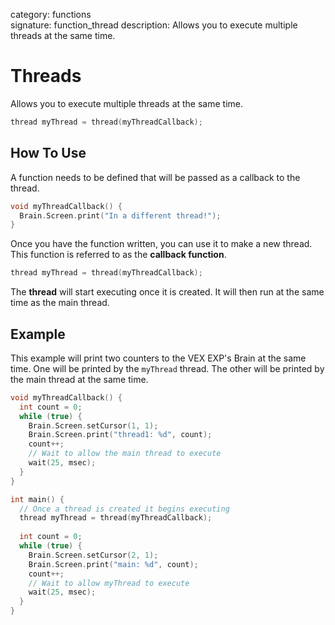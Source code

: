 category: functions  
signature: function_thread
description: Allows you to execute multiple threads at the same time.

# Threads

Allows you to execute multiple threads at the same time.

```cpp
thread myThread = thread(myThreadCallback);
```

## How To Use

A function needs to be defined that will be passed as a callback to the thread.

```cpp
void myThreadCallback() {
  Brain.Screen.print("In a different thread!");
}
```
Once you have the function written, you can use it to make a new thread. This function is referred to as the **callback function**.

```cpp
thread myThread = thread(myThreadCallback);
```
The **thread** will start executing once it is created. It will then run at the same time as the main thread.
    
## Example

This example will print two counters to the VEX EXP's Brain at the same time. One will be printed by the `myThread` thread. The other will be printed by the main thread at the same time.

```cpp
void myThreadCallback() {
  int count = 0;
  while (true) {
    Brain.Screen.setCursor(1, 1);
    Brain.Screen.print("thread1: %d", count);
    count++;
    // Wait to allow the main thread to execute
    wait(25, msec);
  }
}

int main() {
  // Once a thread is created it begins executing
  thread myThread = thread(myThreadCallback);
  
  int count = 0;
  while (true) {
    Brain.Screen.setCursor(2, 1);
    Brain.Screen.print("main: %d", count);
    count++;
    // Wait to allow myThread to execute
    wait(25, msec);
  }
}
```

<advanced>
</advanced>
